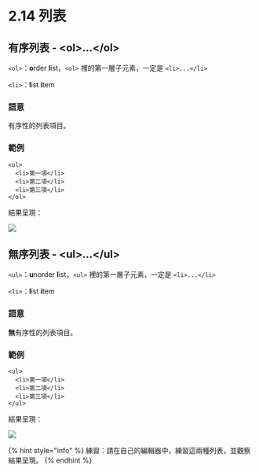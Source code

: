 # 2.14 列表

## 有序列表 - &lt;ol&gt;...&lt;/ol&gt; <a id="you-xu-lie-biao-olol"></a>

`<ol>`：**o**rder **l**ist，`<ol>` 裡的第一層子元素，一定是 `<li>...</li>`‌

`<li>`：**l**ist **i**tem‌

### 語意

有序性的列表項目。‌

### 範例

```markup
<ol>
  <li>第一項</li>
  <li>第二項</li>
  <li>第三項</li>
</ol>
```

結果呈現：

![](https://blobscdn.gitbook.com/v0/b/gitbook-28427.appspot.com/o/assets%2F-LdUw6A8IcUFoNsoo_JR%2F-LdUw6XiCfTmHo9yFIIY%2F-LdUwChtkXj5WjhbNhLO%2F%E6%9C%89%E5%BA%8F%E5%88%97%E8%A1%A8.png?generation=1556387790686353&alt=media)

## 無序列表 - &lt;ul&gt;...&lt;/ul&gt; <a id="wu-xu-lie-biao-ulul"></a>

`<ul>`：**u**norder **l**ist，`<ul>` 裡的第一層子元素，一定是 `<li>...</li>`‌

`<li>`：**l**ist **i**tem‌

### 語意

**無**有序性的列表項目。‌

### 範例

```markup
<ul>
  <li>第一項</li>
  <li>第二項</li>
  <li>第三項</li>
</ul>
```

結果呈現：

![](https://blobscdn.gitbook.com/v0/b/gitbook-28427.appspot.com/o/assets%2F-LdUw6A8IcUFoNsoo_JR%2F-LdUw6XiCfTmHo9yFIIY%2F-LdUwChvUsF7p9KMXAkp%2F%E7%84%A1%E5%BA%8F%E5%88%97%E8%A1%A8.png?generation=1556387790748729&alt=media)

{% hint style="info" %}
練習：請在自己的編輯器中，練習這兩種列表，並觀察結果呈現。
{% endhint %}

